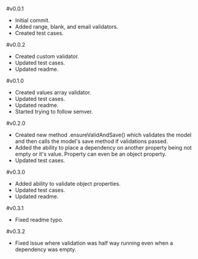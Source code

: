 #v0.0.1
 - Initial commit.
 - Added range, blank, and email validators.
 - Created test cases.

#v0.0.2
 - Created custom validator.
 - Updated test cases.
 - Updated readme.

#v0.1.0
 - Created values array validator.
 - Updated test cases.
 - Updated readme.
 - Started trying to follow semver.

#v0.2.0
 - Created new method .ensureValidAndSave() which validates the model and then calls the model's save method if validations passed.
 - Added the ability to place a dependency on another property being not empty or it's value. Property can even be an object property.
 - Updated test cases.

#v0.3.0
 - Added ability to validate object properties.
 - Updated test cases.
 - Updated readme.

#v0.3.1
 - Fixed readme typo.

#v0.3.2
 - Fixed issue where validation was half way running even when a dependency was empty.
